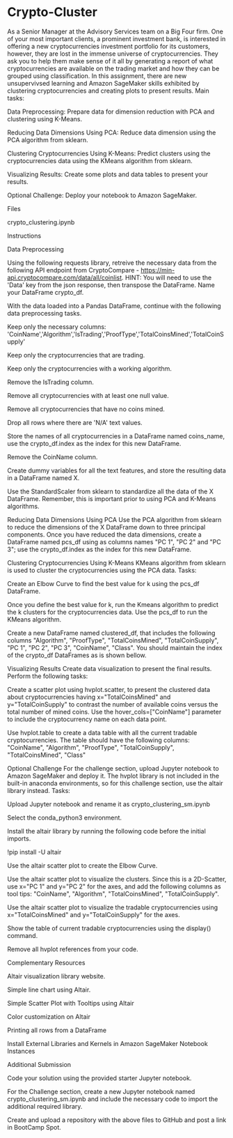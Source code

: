 # Crypto-Cluster
As a Senior Manager at the Advisory Services team on a Big Four firm. One of your most important clients, a prominent investment bank, is interested in offering a new cryptocurrencies investment portfolio for its customers, however, they are lost in the immense universe of cryptocurrencies. They ask you to help them make sense of it all by generating a report of what cryptocurrencies are available on the trading market and how they can be grouped using classification.
In this assignment, there are new unsupervivsed learning and Amazon SageMaker skills exhibited by clustering cryptocurrencies and creating plots to present results.
Main tasks:


Data Preprocessing: Prepare data for dimension reduction with PCA and clustering using K-Means.


Reducing Data Dimensions Using PCA: Reduce data dimension using the PCA algorithm from sklearn.


Clustering Cryptocurrencies Using K-Means: Predict clusters using the cryptocurrencies data using the KMeans algorithm from sklearn.


Visualizing Results: Create some plots and data tables to present your results.


Optional Challenge: Deploy your notebook to Amazon SageMaker.




Files

crypto_clustering.ipynb



Instructions

Data Preprocessing

Using the following requests library, retreive the necessary data from the following API endpoint from CryptoCompare - https://min-api.cryptocompare.com/data/all/coinlist. HINT: You will need to use the 'Data' key from the json response, then transpose the DataFrame. Name your DataFrame crypto_df.


With the data loaded into a Pandas DataFrame, continue with the following data preprocessing tasks.


Keep only the necessary columns: 'CoinName','Algorithm','IsTrading','ProofType','TotalCoinsMined','TotalCoinSupply'


Keep only the cryptocurrencies that are trading.


Keep only the cryptocurrencies with a working algorithm.


Remove the IsTrading column.


Remove all cryptocurrencies with at least one null value.


Remove all cryptocurrencies that have no coins mined.


Drop all rows where there are 'N/A' text values.


Store the names of all cryptocurrencies in a DataFrame named coins_name, use the crypto_df.index as the index for this new DataFrame.


Remove the CoinName column.


Create dummy variables for all the text features, and store the resulting data in a DataFrame named X.


Use the StandardScaler from sklearn to standardize all the data of the X DataFrame. Remember, this is important prior to using PCA and K-Means algorithms.



Reducing Data Dimensions Using PCA
Use the PCA algorithm from sklearn to reduce the dimensions of the X DataFrame down to three principal components.
Once you have reduced the data dimensions, create a DataFrame named pcs_df using as columns names "PC 1", "PC 2" and "PC 3"; use the crypto_df.index as the index for this new DataFrame.



Clustering Cryptocurrencies Using K-Means
KMeans algorithm from sklearn is used to cluster the cryptocurrencies using the PCA data.
Tasks:


Create an Elbow Curve to find the best value for k using the pcs_df DataFrame.


Once you define the best value for k, run the Kmeans algorithm to predict the k clusters for the cryptocurrencies data. Use the pcs_df to run the KMeans algorithm.


Create a new DataFrame named clustered_df, that includes the following columns "Algorithm", "ProofType", "TotalCoinsMined", "TotalCoinSupply", "PC 1", "PC 2", "PC 3", "CoinName", "Class". You should maintain the index of the crypto_df DataFrames as is shown bellow.




Visualizing Results
Create data visualization to present the final results. Perform the following tasks:


Create a scatter plot using hvplot.scatter, to present the clustered data about cryptocurrencies having x="TotalCoinsMined" and y="TotalCoinSupply" to contrast the number of available coins versus the total number of mined coins. Use the hover_cols=["CoinName"] parameter to include the cryptocurrency name on each data point.


Use hvplot.table to create a data table with all the current tradable cryptocurrencies. The table should have the following columns: "CoinName", "Algorithm", "ProofType", "TotalCoinSupply", "TotalCoinsMined", "Class"



Optional Challenge
For the challenge section, upload Jupyter notebook to Amazon SageMaker and deploy it.
The hvplot library is not included in the built-in anaconda environments, so for this challenge section, use the altair library instead.
Tasks:


Upload  Jupyter notebook and rename it as crypto_clustering_sm.ipynb


Select the conda_python3 environment.


Install the altair library by running the following code before the initial imports.

!pip install -U altair




Use the altair scatter plot to create the Elbow Curve.


Use the altair scatter plot to visualize the clusters. Since this is a 2D-Scatter, use x="PC 1" and y="PC 2" for the axes, and add the following columns as tool tips: "CoinName", "Algorithm", "TotalCoinsMined", "TotalCoinSupply".


Use the altair scatter plot to visualize the tradable cryptocurrencies using x="TotalCoinsMined" and y="TotalCoinSupply" for the axes.


Show the table of current tradable cryptocurrencies using the display() command.


Remove all hvplot references from your code.



Complementary Resources


Altair visualization library website.


Simple line chart using Altair.


Simple Scatter Plot with Tooltips using Altair


Color customization on Altair


Printing all rows from a DataFrame


Install External Libraries and Kernels in Amazon SageMaker Notebook Instances



Additional Submission


Code your solution using the provided starter Jupyter notebook.


For the Challenge section, create a new Jupyter notebook named crypto_clustering_sm.ipynb and include the necessary code to import the additional required library.


Create and upload a repository with the above files to GitHub and post a link in BootCamp Spot.

